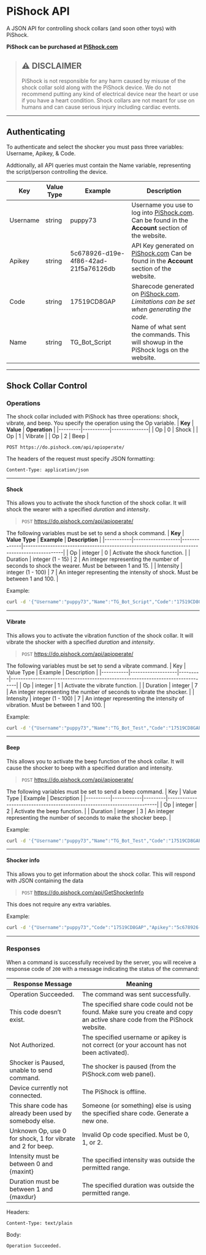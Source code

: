 # PiShock API
A JSON API for controlling shock collars (and soon other toys) with PiShock.

**PiShock can be purchased at [PiShock.com](https://www.pishock.com)**

> ## ⚠ DISCLAIMER
>
> PiShock is not responsible for any harm caused by misuse of the shock collar sold along with the PiShock device. We do not recommend putting any kind of electrical device near the heart or use if you have a heart condition. Shock collars are not meant for use on humans and can cause serious injury including cardiac events.
------------------
## Authenticating
To authenticate and select the shocker you must pass three variables: Username, Apikey, & Code.

Addtionally, all API queries must contain the Name variable, representing the script/person controlling the device.

| **Key**  | **Value Type** | **Example**                          | **Description**                                                                                                              |
|----------|----------------|--------------------------------------|------------------------------------------------------------------------------------------------------------------------------|
| Username | string         | puppy73                              | Username you use to log into [PiShock.com](https://www.pishock.com). Can be found in the **Account** section of the website. |
| Apikey   | string         | 5c678926-d19e-4f86-42ad-21f5a76126db | API Key generated on [PiShock.com](https://www.pishock.com) Can be found in the **Account** section of the website.          |
| Code     | string         | 17519CD8GAP                          | Sharecode generated on [PiShock.com](https://www.pishock.com). *Limitations can be set when generating the code*.            |
| Name     | string         | TG_Bot_Script                        | Name of what sent the commands. This will showup in the PiShock logs on the website.                                         |
------------------
## Shock Collar Control
### Operations
The shock collar included with PiShock has three operations: shock, vibrate, and beep. You specify the operation using the Op variable.
| **Key** | **Value** | **Operation** |
|---------|-----------|---------------|
| Op      | 0         | Shock         |
| Op      | 1         | Vibrate       |
| Op      | 2         | Beep          |



```
POST https://do.pishock.com/api/apioperate/
```

The headers of the request must specify JSON formatting:

```
Content-Type: application/json
```
------------------
#### Shock
This allows you to activate the shock function of the shock collar. It will shock the wearer with a specified *duration* and *intensity*.
> `POST` https://do.pishock.com/api/apioperate/

The following variables must be set to send a shock command.
| **Key**   | **Value Type**    | **Example** | **Description**                                                                              |
|-----------|-------------------|-------------|----------------------------------------------------------------------------------------------|
| Op        | integer           | 0           | Activate the shock function.                                                                 |
| Duration  | integer (1 - 15)  | 2           | An integer representing the number of seconds to shock the wearer. Must be between 1 and 15. |
| Intensity | integer (1 - 100) | 7           | An integer representing the intensity of shock. Must be between 1 and 100.                   |

Example:

```bash
curl -d '{"Username":"puppy73","Name":"TG_Bot_Script","Code":"17519CD8GAP","Intensity":"6","Duration":"1","Apikey":"5c678926-d19e-4f86-42ad-21f5a76126db","Op":"0"}' -H 'Content-Type: application/json' https://do.pishock.com/api/apioperate
```

------------------
#### Vibrate
This allows you to activate the vibration function of the shock collar. It will vibrate the shocker with a specified *duration* and *intensity*.
> `POST` https://do.pishock.com/api/apioperate/

The following variables must be set to send a vibrate command.
| Key       | Value Type        | Example | Description                                                                    |
|-----------|-------------------|---------|--------------------------------------------------------------------------------|
| Op        | integer           | 1       | Activate the vibrate function.                                                 |
| Duration  | integer           | 7       | An integer representing the number of seconds to vibrate the shocker.          |
| Intensity | integer (1 - 100) | 7       | An integer representing the intensity of vibration. Must be between 1 and 100. |

Example:

```bash
curl -d '{"Username":"puppy73","Name":"TG_Bot_Test","Code":"17519CD8GAP","Intensity":"50","Duration":"1","Apikey":"5c678926-d19e-4f86-42ad-21f5a76126db","Op":"1"}' -H 'Content-Type: application/json' https://do.pishock.com/api/apioperate
```

------------------
#### Beep
This allows you to activate the beep function of the shock collar. It will cause the shocker to beep with a specified duration and intensity.
> `POST` https://do.pishock.com/api/apioperate/

The following variables must be set to send a beep command.
| Key      | Value Type | Example | Description                                                             |
|----------|------------|---------|-------------------------------------------------------------------------|
| Op       | integer    | 2       | Activate the beep function.                                             |
| Duration | integer    | 3       | An integer representing the number of seconds to make the shocker beep. |

Example:

```bash
curl -d '{"Username":"puppy73","Name":"TG_Bot_Test","Code":"17519CD8GAP","Duration":"3","Apikey":"5c678926-d19e-4f86-42ad-21f5a76126db","Op":"2"}' -H 'Content-Type: application/json' https://do.pishock.com/api/apioperate
```


------------------
#### Shocker info
This allows you to get information about the shock collar. This will respond with JSON containing the data
> `POST` https://do.pishock.com/api/GetShockerInfo

This does not require any extra variables.

Example:

```bash
curl -d '{"Username":"puppy73","Code":"17519CD8GAP","Apikey":"5c678926-d19e-4f86-42ad-21f5a76126db"}' -H 'Content-Type: application/json' https://do.pishock.com/api/GetShockerInfo
```


------------------
### Responses
When a command is successfully received by the server, you will receive a response code of `200` with a message indicating the status of the command:

| **Response Message**                                       | **Meaning**                                                                                                               |
|------------------------------------------------------------|---------------------------------------------------------------------------------------------------------------------------|
| Operation Succeeded.                                       | The command was sent successfully.                                                                                        |
| This code doesn’t exist.                                   | The specified share code could not be found. Make sure you create and copy an active share code from the PiShock website. |
| Not Authorized.                                            | The specified username or apikey is not correct (or your account has not been activated).                                 |
| Shocker is Paused, unable to send command.                 | The shocker is paused (from the PiShock.com web panel).                                                                   |
| Device currently not connected.                            | The PiShock is offline.                                                                                                   |
| This share code has already been used by somebody else.    | Someone (or something) else is using the specified share code. Generate a new one.                                        |
| Unknown Op, use 0 for shock, 1 for vibrate and 2 for beep. | Invalid Op code specified. Must be 0, 1, or 2.                                                                            |
| Intensity must be between 0 and {maxint}                   | The specified intensity was outside the permitted range.                                                                  |
| Duration must be between 1 and {maxdur}                    | The specified duration was outside the permitted range.                                                                   |

Headers:

```Content-Type: text/plain```

Body: 

```Operation Succeeded.```
